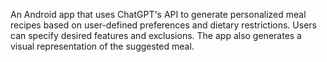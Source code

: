 An Android app that uses ChatGPT's API to generate personalized meal recipes based on user-defined preferences and dietary restrictions. Users can specify desired features and exclusions. The app also generates a visual representation of the suggested meal.
